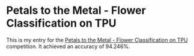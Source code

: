 # Petals to the Metal - Flower Classification on TPU

This is my entry for the [Petals to the Metal - Flower Classification on TPU](https://www.kaggle.com/competitions/tpu-getting-started) competition. It achieved an accuracy of 94.246%.